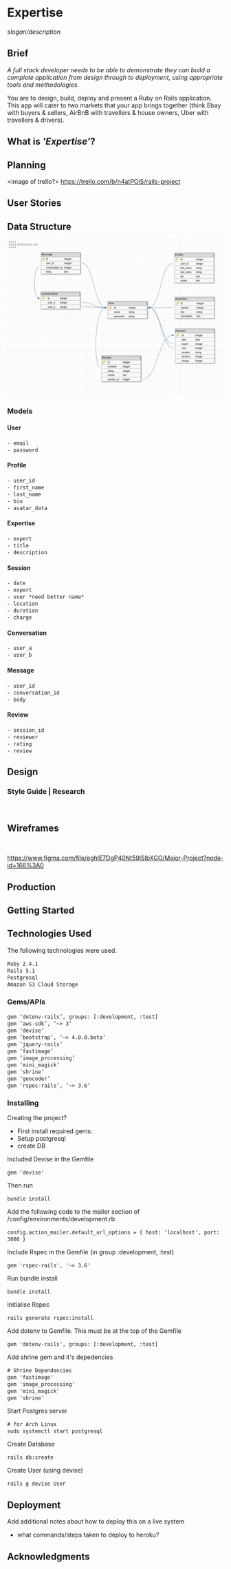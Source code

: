 # Expertise

*slogan/description*

## Brief
*A full stack developer needs to be able to demonstrate they can build a complete application from design through to deployment, using appropriate tools and methodologies.*

You are to design, build, deploy and present a Ruby on Rails application. This app will cater to two markets that your app brings together (think Ebay with buyers & sellers, AirBnB with travellers & house owners, Uber with travellers & drivers).

## What is *'Expertise'*?

## Planning
<image of trello?>
https://trello.com/b/n4atPOiS/rails-project

## User Stories

## Data Structure
![](docs/images/erd.png)

### Models

#### User
```
- email
- password
```

#### Profile
```
- user_id
- first_name
- last_name
- bio
- avatar_data
```

#### Expertise
```
- expert
- title
- description
```

#### Session
```
- date
- expert
- user *need better name*
- location
- duration
- charge
```

#### Conversation
```
- user_a
- user_b
```

#### Message
```
- user_id
- conversation_id
- body
```

#### Review
```
- session_id
- reviewer
- rating
- review
```

## Design

### Style Guide | Research
<image of style guide>

<link to pintrest?>

## Wireframes
<image of wireframes>

https://www.figma.com/file/eghlE7DgP40Nt59lSlbXGO/Major-Project?node-id=166%3A0

## Production

## Getting Started

## Technologies Used
The following technologies were used.

```
Ruby 2.4.1
Rails 5.1
Postgresql
Amazon S3 Cloud Storage
```

### Gems/APIs
```
gem ‘dotenv-rails’, groups: [:development, :test]
gem ‘aws-sdk’, ‘~> 3’
gem ‘devise’
gem ‘bootstrap’, ‘~> 4.0.0.beta’
gem ‘jquery-rails’
gem ‘fastimage’
gem ‘image_processing’
gem ‘mini_magick’
gem ‘shrine’
gem ‘geocoder’
gem ‘rspec-rails’, ‘~> 3.6’
```

### Installing
Creating the project?
- First install required gems:
- Setup postgresql
- create DB

Included Devise in the Gemfile
```
gem 'devise'
```
Then run
```
bundle install
```
Add the following code to the mailer section of /config/environments/development.rb
```
config.action_mailer.default_url_options = { host: 'localhost', port: 3000 }
```

Include Rspec in the Gemfile (in group :development, :test)
```
gem 'rspec-rails', '~> 3.6'
```

Run bundle install
```
bundle install
```

Initialise Rspec
```
rails generate rspec:install
```

Add dotenv to Gemfile. This must be at the top of the Gemfile
```
gem 'dotenv-rails', groups: [:development, :test]
```

Add shrine gem and it's depedencies
```
# Shrine Dependencies
gem 'fastimage'
gem 'image_processing'
gem 'mini_magick'
gem 'shrine'
```
Start Postgres server
```
# for Arch Linux
sudo systemctl start postgresql
```

Create Database
```
rails db:create
```

Create User (using devise)
```
rails g devise User
```

## Deployment
Add additional notes about how to deploy this on a live system
- what commands/steps taken to deploy to heroku?


## Acknowledgments


